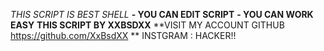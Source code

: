 *THIS SCRIPT IS BEST SHELL*
**- YOU CAN EDIT SCRIPT**
**- YOU CAN WORK EASY**
**THIS SCRIPT BY XXBSDXX**
**VISIT MY ACCOUNT GITHUB https://github.com/XxBsdXX **
INSTGRAM : HACKER!!
